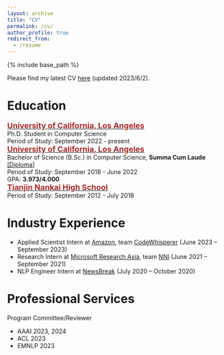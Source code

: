 ```yaml
---
layout: archive
title: "CV"
permalink: /cv/
author_profile: true
redirect_from:
  - /resume
---
```


{% include base_path %}

Please find my latest CV [here](/files/CV_diwu.pdf) (updated 2023/6/2). 

# Education
<span style="color:black; font-size:17px"><b><a href="https://cs.ucla.edu" target="_blank"><font color="brown" size="4.5">University of California, Los Angeles</font></a></b></span><br/>
Ph.D. Student in Computer Science<br/>
Period of Study: September 2022 - present <br/>
<span style="color:black; font-size:17px"><b><a href="https://cs.ucla.edu" target="_blank"><font color="brown" size="4.5">University of California, Los Angeles</font></a></b></span><br/>
Bachelor of Science (B.Sc.) in Computer Science, <b>Summa Cum Laude</b> <a href="../files/bs_diploma.pdf">[Diploma]</a> <br/>
Period of Study: September 2018 - June 2022 <br/>
GPA: <b>3.973/4.000</b> <br/>
<span style="color:black; font-size:17px"><b><a href="http://www.nkzx.cn/" target="_blank"><font color="brown" size="4.5">Tianjin Nankai High School</font></a></b></span><br/>
Period of Study: September 2012 - July 2018 <br/>

# Industry Experience
* Applied Scientist Intern at <a href="https://www.amazon.science/" target="_blank">Amazon</a>, team <a href="[https://www.amazon.science/](https://aws.amazon.com/codewhisperer/)" target="_blank">CodeWhisperer</a> (June 2023 – September 2023)
* Research Intern at <a href="https://www.microsoft.com/en-us/research/lab/microsoft-research-asia/" target="_blank">Microsoft Research Asia</a>, team <a href="https://github.com/microsoft/nni/" target="_blank">NNI</a> (June 2021 – September 2021)
* NLP Engineer Intern at <a href="https://www.newsbreak.com/" target="_blank">NewsBreak</a> (July 2020 – October 2020)

# Professional Services 
Program Committee/Reviewer
* AAAI 2023, 2024
* ACL 2023
* EMNLP 2023
